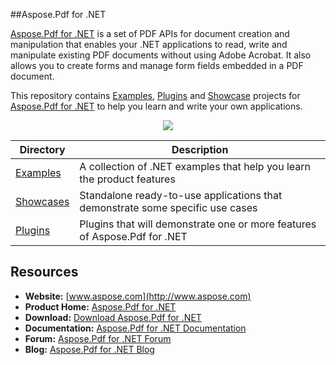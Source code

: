 ##Aspose.Pdf for .NET

[Aspose.Pdf for .NET](http://www.aspose.com/products/pdf/net) is a set of PDF APIs for document creation and manipulation that enables your .NET applications to read, write and manipulate existing PDF documents without using Adobe Acrobat. It also allows you to create forms and manage form fields embedded in a PDF document.

This repository contains [Examples](Examples), [Plugins](Plugins) and [Showcase](Showcases) projects for [Aspose.Pdf for .NET](http://www.aspose.com/products/pdf/net) to help you learn and write your own applications.

<p align="center">

  <a title="Download complete Aspose.Pdf for .NET source code" href="https://github.com/aspose-pdf/Aspose.Pdf-for-.NET/archive/master.zip">
	<img src="https://raw.github.com/AsposeExamples/java-examples-dashboard/master/images/downloadZip-Button-Large.png" />
  </a>
</p>

Directory | Description
--------- | -----------
[Examples](Examples)  | A collection of .NET examples that help you learn the product features
[Showcases](Showcases)  | Standalone ready-to-use applications that demonstrate some specific use cases
[Plugins](Plugins)  | Plugins that will demonstrate one or more features of Aspose.Pdf for .NET

## Resources

+ **Website:** [www.aspose.com](http://www.aspose.com)
+ **Product Home:** [Aspose.Pdf for .NET](http://www.aspose.com/products/pdf/net)
+ **Download:** [Download Aspose.Pdf for .NET](http://www.aspose.com/downloads/pdf/net)
+ **Documentation:** [Aspose.Pdf for .NET Documentation](http://www.aspose.com/docs/display/pdfnet/Home)
+ **Forum:** [Aspose.Pdf for .NET Forum](http://www.aspose.com/community/forums/aspose.pdf-product-family/75/showforum.aspx)
+ **Blog:** [Aspose.Pdf for .NET Blog](http://www.aspose.com/blogs/aspose-products/aspose-pdf-product-family.html)

